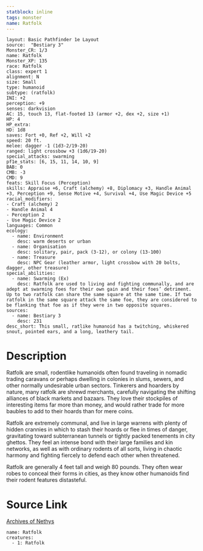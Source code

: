 ```yaml
---
statblock: inline
tags: monster
name: Ratfolk
---
```

```statblock
layout: Basic Pathfinder 1e Layout
source:  "Bestiary 3"
Monster_CR: 1/3
name: Ratfolk
Monster_XP: 135
race: Ratfolk
class: expert 1
alignment: N
size: Small
type: humanoid
subtype: (ratfolk)
INI: +2
perception: +9
senses: darkvision
AC: 15, touch 13, flat-footed 13 (armor +2, dex +2, size +1)
HP: 4
HP_extra: 
HD: 1d8
saves: Fort +0, Ref +2, Will +2
speed: 20 ft.
melee: dagger -1 (1d3-2/19-20)
ranged: light crossbow +3 (1d6/19-20)
special_attacks: swarming
pf1e_stats: [6, 15, 11, 14, 10, 9]
BAB: 0
CMB: -3
CMD: 9
feats: Skill Focus (Perception)
skills: Appraise +6, Craft (alchemy) +8, Diplomacy +3, Handle Animal +3, Perception +9, Sense Motive +4, Survival +4, Use Magic Device +5
racial_modifiers:
- Craft (alchemy) 2
- Handle Animal 4
- Perception 2
- Use Magic Device 2
languages: Common
ecology:
  - name: Environment
    desc: warm deserts or urban
  - name: Organisation
    desc: solitary, pair, pack (3-12), or colony (13-100)
  - name: Treasure
    desc: NPC Gear (leather armor, light crossbow with 20 bolts, dagger, other treasure)
special_abilities:
  - name: Swarming (Ex)
    desc: Ratfolk are used to living and fighting communally, and are adept at swarming foes for their own gain and their foes’ detriment. Up to two ratfolk can share the same square at the same time. If two ratfolk in the same square attack the same foe, they are considered to be flanking that foe as if they were in two opposite squares.
sources:
  - name: Bestiary 3
    desc: 231
desc_short: This small, ratlike humanoid has a twitching, whiskered snout, pointed ears, and a long, leathery tail.
```
# Description
Ratfolk are small, rodentlike humanoids often found traveling in nomadic trading caravans or perhaps dwelling in colonies in slums, sewers, and other normally undesirable urban sectors. Tinkerers and hoarders by nature, many ratfolk are shrewd merchants, carefully navigating the shifting alliances of black markets and bazaars. They love their stockpiles of interesting items far more than money, and would rather trade for more baubles to add to their hoards than for mere coins.

Ratfolk are extremely communal, and live in large warrens with plenty of hidden crannies in which to stash their hoards or flee in times of danger, gravitating toward subterranean tunnels or tightly packed tenements in city ghettos. They feel an intense bond with their large families and kin networks, as well as with ordinary rodents of all sorts, living in chaotic harmony and fighting fiercely to defend each other when threatened.

Ratfolk are generally 4 feet tall and weigh 80 pounds. They often wear robes to conceal their forms in cities, as they know other humanoids find their rodent features distasteful.
# Source Link
[Archives of Nethys](https://aonprd.com/MonsterDisplay.aspx?ItemName=Ratfolk)
```encounter-table
name: Ratfolk
creatures:
  - 1: Ratfolk
```

